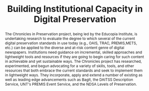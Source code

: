 ---
abstract: The Chronicles in Preservation project, being led by the Educopia Institute,
  is undertaking research to evaluate the degree to which several of the current digital
  preservation standards in use today (e.g., OAIS, TRAC, PREMIS,METS, etc.) can be
  applied to the diverse and at-risk content genre of digital newspapers. Institutions
  need guidance on incremental, skilled approaches and lightweight tools and resources
  if they are going to begin caring for such content in achievable and yet sustainable
  ways. The Chronicles project has researched, experimented, and begun advocating
  for a variety of skills, tools, and other resources that both embrace the current
  standards and seek to implement them in lightweight ways. They incorporate, apply
  and extend a number of existing as well as leading edge advancements such as BagIt,
  the DAITSS Description Service, UNT's PREMIS Event Service, and the NDSA Levels
  of Preservation.
creators:
- Phillips, Mark
- Krabbenhoeft, Nick
- Eisenhauer, Stephen
- Schultz, Matt
date: null
document_url: https://services.phaidra.univie.ac.at/api/object/o:377395/download
grand_parent: iPRES
institutions: []
keywords:
- bagit
- daitss description service
- digital newspapers
- ndsa levels of preservation
- premis
- premis event service
- standards
- lisbon
landing_page_url: https://phaidra.univie.ac.at/o:377395
language: eng
layout: publication
license: CC BY-SA 2.0 AT
notes_url: null
parent: iPRES 2013
presentation_url: null
publication_type: paper
size: 116040
source_name: iPRES
title: Building Institutional Capacity in Digital Preservation
year: 2013
---
